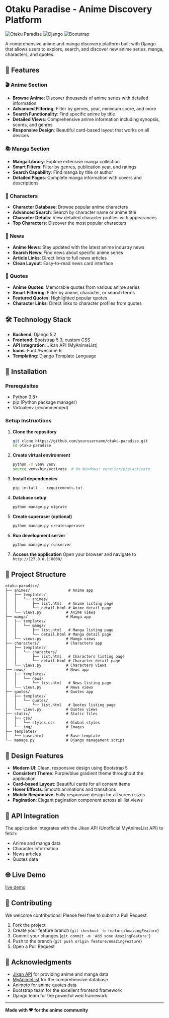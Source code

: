 # Otaku Paradise - Anime Discovery Platform

![Otaku Paradise](https://img.shields.io/badge/Anime-Discovery-blue?style=for-the-badge&logo=react)
![Django](https://img.shields.io/badge/Django-5.2-green?style=for-the-badge&logo=django)
![Bootstrap](https://img.shields.io/badge/Bootstrap-5.3-purple?style=for-the-badge&logo=bootstrap)

A comprehensive anime and manga discovery platform built with Django that allows users to explore, search, and discover new anime series, manga, characters, and quotes.

## 🌟 Features

### 🎬 Anime Section
- **Browse Anime**: Discover thousands of anime series with detailed information
- **Advanced Filtering**: Filter by genres, year, minimum score, and more
- **Search Functionality**: Find specific anime by title
- **Detailed Views**: Comprehensive anime information including synopsis, scores, and genres
- **Responsive Design**: Beautiful card-based layout that works on all devices

### 📚 Manga Section
- **Manga Library**: Explore extensive manga collection
- **Smart Filters**: Filter by genres, publication year, and ratings
- **Search Capability**: Find manga by title or author
- **Detailed Pages**: Complete manga information with covers and descriptions

### 👥 Characters
- **Character Database**: Browse popular anime characters
- **Advanced Search**: Search by character name or anime title
- **Character Details**: View detailed character profiles with appearances
- **Top Characters**: Discover the most popular characters

### 📰 News
- **Anime News**: Stay updated with the latest anime industry news
- **Search News**: Find news about specific anime series
- **Article Links**: Direct links to full news articles
- **Clean Layout**: Easy-to-read news card interface

### 💬 Quotes
- **Anime Quotes**: Memorable quotes from various anime series
- **Smart Filtering**: Filter by anime, character, or search terms
- **Featured Quotes**: Highlighted popular quotes
- **Character Links**: Direct links to character profiles from quotes

## 🛠️ Technology Stack

- **Backend**: Django 5.2
- **Frontend**: Bootstrap 5.3, custom CSS
- **API Integration**: Jikan API (MyAnimeList)
- **Icons**: Font Awesome 6
- **Templating**: Django Template Language

## 🚀 Installation

### Prerequisites
- Python 3.8+
- pip (Python package manager)
- Virtualenv (recommended)

### Setup Instructions

1. **Clone the repository**
   ```bash
   git clone https://github.com/yourusername/otaku-paradise.git
   cd otaku-paradise
   ```

2. **Create virtual environment**
   ```bash
   python -m venv venv
   source venv/bin/activate  # On Windows: venv\Scripts\activate
   ```

3. **Install dependencies**
   ```bash
   pip install -r requirements.txt
   ```

4. **Database setup**
   ```bash
   python manage.py migrate
   ```

5. **Create superuser (optional)**
   ```bash
   python manage.py createsuperuser
   ```

6. **Run development server**
   ```bash
   python manage.py runserver
   ```

7. **Access the application**
   Open your browser and navigate to `http://127.0.0.1:8000/`

## 📁 Project Structure

```
otaku-paradise/
├── animes/                 # Anime app
│   ├── templates/
│   │   └── animes/
│   │       ├── list.html   # Anime listing page
│   │       └── detail.html # Anime detail page
│   └── views.py           # Anime views
├── manga/                 # Manga app
│   ├── templates/
│   │   └── manga/
│   │       ├── list.html   # Manga listing page
│   │       └── detail.html # Manga detail page
│   └── views.py           # Manga views
├── characters/            # Characters app
│   ├── templates/
│   │   └── characters/
│   │       ├── list.html   # Characters listing page
│   │       └── detail.html # Character detail page
│   └── views.py           # Characters views
├── news/                  # News app
│   ├── templates/
│   │   └── news/
│   │       └── list.html   # News listing page
│   └── views.py           # News views
├── quotes/                # Quotes app
│   ├── templates/
│   │   └── quotes/
│   │       └── list.html   # Quotes listing page
│   └── views.py           # Quotes views
├── static/                # Static files
│   ├── css/
│   │   └── styles.css     # Global styles
│   └── img/               # Images
├── templates/
│   └── base.html          # Base template
└── manage.py              # Django management script
```

## 🎨 Design Features

- **Modern UI**: Clean, responsive design using Bootstrap 5
- **Consistent Theme**: Purple/blue gradient theme throughout the application
- **Card-based Layout**: Beautiful cards for all content items
- **Hover Effects**: Smooth animations and transitions
- **Mobile Responsive**: Fully responsive design for all screen sizes
- **Pagination**: Elegant pagination component across all list views

## 🔧 API Integration

The application integrates with the Jikan API (Unofficial MyAnimeList API) to fetch:
- Anime and manga data
- Character information
- News articles
- Quotes data

## 🌐 Live Demo

[live demo](https://otakuparadise-6vx7.onrender.com/)

## 🤝 Contributing

We welcome contributions! Please feel free to submit a Pull Request.

1. Fork the project
2. Create your feature branch (`git checkout -b feature/AmazingFeature`)
3. Commit your changes (`git commit -m 'Add some AmazingFeature'`)
4. Push to the branch (`git push origin feature/AmazingFeature`)
5. Open a Pull Request


## 🙏 Acknowledgments

- [Jikan API](https://jikan.moe/) for providing anime and manga data
- [MyAnimeList](https://myanimelist.net/) for the comprehensive database
- [Animoto](https://animotto-api.onrender.com/) for anime quotes data 
- Bootstrap team for the excellent frontend framework
- Django team for the powerful web framework

---


**Made with ❤️ for the anime community**
